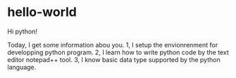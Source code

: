 # hello-world

Hi python!

Today, I get some information  abou you.
1, I setup the envionrenment for developping python program.
2, I learn how to write python code by the text editor notepad++ tool.
3, I know basic data type supported by the python language. 
